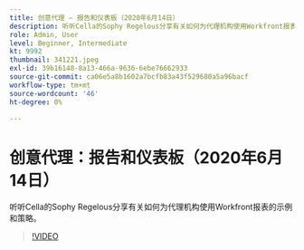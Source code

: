 ```yaml
---
title: 创意代理 — 报告和仪表板（2020年6月14日）
description: 听听Cella的Sophy Regelous分享有关如何为代理机构使用Workfront报表的示例和策略。
role: Admin, User
level: Beginner, Intermediate
kt: 9992
thumbnail: 341221.jpeg
exl-id: 39b16148-8a13-466a-9636-6ebe76662933
source-git-commit: ca06e5a8b1602a7bcfb83a43f529680a5a96bacf
workflow-type: tm+mt
source-wordcount: '46'
ht-degree: 0%

---
```


# 创意代理：报告和仪表板（2020年6月14日）

听听Cella的Sophy Regelous分享有关如何为代理机构使用Workfront报表的示例和策略。

>[!VIDEO](https://video.tv.adobe.com/v/341221/?quality=12&learn=on)
